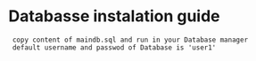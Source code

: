 # Databasse instalation guide

     copy content of maindb.sql and run in your Database manager
     default username and passwod of Database is 'user1'
